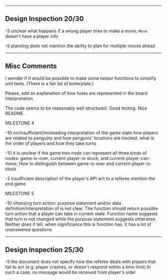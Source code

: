 
------------------------------------------------------------
Design Inspection 20/30
------------------------------------------------------------

-5 unclear what happens if a wrong player tries to make a move;
 `Move` doesn't have a player info

-5 planning does not mention the ability to plan for multiple moves ahead

------------------------------------------------------------
Misc Comments
------------------------------------------------------------

I wonder if it would be possible to make some helper functions to simplify
unit tests. (There is a fair bit of boilerplate.)

Please, add an explanation of how holes are represented in the board interpretation.

The code seems to be reasonably well structured.
Good testing.
Nice README.

MILESTONE 4

-10 no/insufficient/misleading interpretation of the game state
  how players are related to penguins and how penguins' locations are tracked,
  what is the order of players and how they take turns

-10 it is unclear if the game tree node can represent all three kinds of nodes:
 game-is-over, current-player-is-stuck, and current-player-can-move;
 How to distinguish between game-is-over and current-player-is-stuck

-3 insufficient description of the player's API wrt to a referee
  mention the end game


MILESTONE 5

-10 choosing turn action: purpose statement and/or data definition/interpretation
  of <INSERT SMTH LIKE Move or Action> is not clear.
  The function should return possible turn action that a player can take in current state.
  Function name suggests that turn is not changed while the purpose statement suggests otherwise.
  Neither does it tell, when significance this is function has. It has a lot of unanswered questions.

------------------------------------------------------------
Design Inspection 25/30
------------------------------------------------------------

-5 the document does not specify how the referee deals with players
 that fail to act  (e.g. player crashes, or doesn't respond within a time limit)
 In such a case, no message would be received from player's side!
